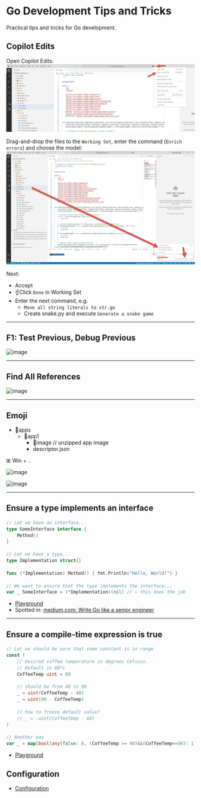# Go Development Tips and Tricks

Practical tips and tricks for Go development.

## Copilot Edits

Open Copilot Edits:
![alt text](images/copilot.png)

Drag-and-drop the files to the `Working Set`, enter the command (`Enrich errors`) and choose the model:
![alt text](images/copilot-cmd.png)

Next:

- Accept
- ☝️Click `Done` in Working Set
- Enter the next command, e.g.
  - `Move all string literals to str.go`
  - Create snake.py and execute `Generate a snake game`

---

## F1: Test Previous, Debug Previous

![image](https://github.com/voedger/kb/assets/11589750/e1e224b9-71e6-4583-a8b7-78e65c2031dd)

---

## Find All References

![image](https://github.com/voedger/kb/assets/11589750/8896bf42-c5ec-424e-8509-19e999f1e3f9)

---

## Emoji

- 📂apps
  - 📁app1
    - 📁image // unzipped app image
    - descriptor.json

⊞ Win + `.`

![image](https://github.com/voedger/kb/assets/11589750/c7f23c60-998f-40a7-8bbe-3306da1b6f98)

![image](https://github.com/voedger/kb/assets/11589750/55e399cc-9d99-49d2-925d-2b203b63c89e)

---

## Ensure a type implements an interface

```go
// Let we have an interface...
type SomeInterface interface {
    Method()
}

// Let we have a type...
type Implementation struct{}

func (*Implementation) Method() { fmt.Println("Hello, World!") }

// We want to ensure that the type implements the interface...
var _ SomeInterface = (*Implementation)(nil) // ← this does the job
```

- [Playground](https://go.dev/play/p/8cAxiaY8KEj)
- Spotted in: [medium.com: Write Go like a senior engineer](https://levelup.gitconnected.com/write-go-like-a-senior-engineer-eee7f03a1883)

---

## Ensure a compile-time expression is true

```go
// Let we should be sure that some constant is in range
const (
	// Desired coffee temperature in degrees Celsius.
	// Default is 60°c
	CoffeeTemp uint = 60

	// should be from 40 to 90
	_ = uint(CoffeeTemp - 40)
	_ = uint(90 - CoffeeTemp)

	// how to freeze default value?
	// _ = -uint(CoffeeTemp - 60)
)

// Another way
var _ = map[bool]any{false: 0, (CoffeeTemp >= 40)&&(CoffeeTemp<=90): 1}
```

- [Playground](https://go.dev/play/p/MThTQKi8Ilt)

## Configuration

- [Configuration](https://github.com/voedger/kb/issues/51)
